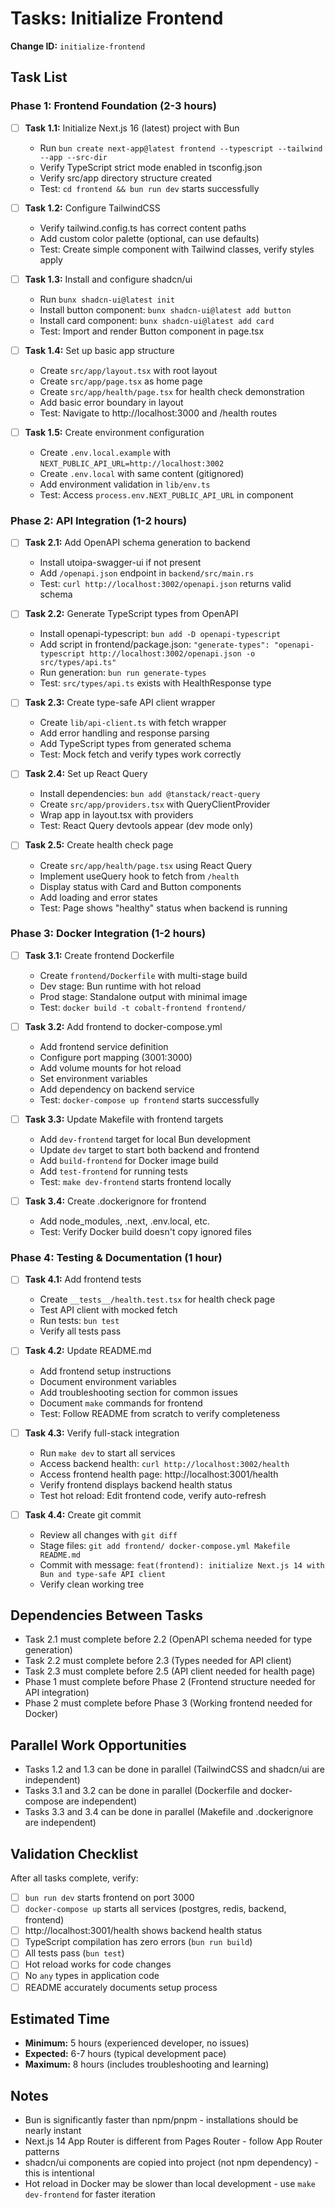 # Tasks: Initialize Frontend

**Change ID:** `initialize-frontend`

## Task List

### Phase 1: Frontend Foundation (2-3 hours)

- [ ] **Task 1.1:** Initialize Next.js 16 (latest) project with Bun
  - Run `bun create next-app@latest frontend --typescript --tailwind --app --src-dir`
  - Verify TypeScript strict mode enabled in tsconfig.json
  - Verify src/app directory structure created
  - Test: `cd frontend && bun run dev` starts successfully

- [ ] **Task 1.2:** Configure TailwindCSS
  - Verify tailwind.config.ts has correct content paths
  - Add custom color palette (optional, can use defaults)
  - Test: Create simple component with Tailwind classes, verify styles apply

- [ ] **Task 1.3:** Install and configure shadcn/ui
  - Run `bunx shadcn-ui@latest init`
  - Install button component: `bunx shadcn-ui@latest add button`
  - Install card component: `bunx shadcn-ui@latest add card`
  - Test: Import and render Button component in page.tsx

- [ ] **Task 1.4:** Set up basic app structure
  - Create `src/app/layout.tsx` with root layout
  - Create `src/app/page.tsx` as home page
  - Create `src/app/health/page.tsx` for health check demonstration
  - Add basic error boundary in layout
  - Test: Navigate to http://localhost:3000 and /health routes

- [ ] **Task 1.5:** Create environment configuration
  - Create `.env.local.example` with `NEXT_PUBLIC_API_URL=http://localhost:3002`
  - Create `.env.local` with same content (gitignored)
  - Add environment validation in `lib/env.ts`
  - Test: Access `process.env.NEXT_PUBLIC_API_URL` in component

### Phase 2: API Integration (1-2 hours)

- [ ] **Task 2.1:** Add OpenAPI schema generation to backend
  - Install utoipa-swagger-ui if not present
  - Add `/openapi.json` endpoint in `backend/src/main.rs`
  - Test: `curl http://localhost:3002/openapi.json` returns valid schema

- [ ] **Task 2.2:** Generate TypeScript types from OpenAPI
  - Install openapi-typescript: `bun add -D openapi-typescript`
  - Add script in frontend/package.json: `"generate-types": "openapi-typescript http://localhost:3002/openapi.json -o src/types/api.ts"`
  - Run generation: `bun run generate-types`
  - Test: `src/types/api.ts` exists with HealthResponse type

- [ ] **Task 2.3:** Create type-safe API client wrapper
  - Create `lib/api-client.ts` with fetch wrapper
  - Add error handling and response parsing
  - Add TypeScript types from generated schema
  - Test: Mock fetch and verify types work correctly

- [ ] **Task 2.4:** Set up React Query
  - Install dependencies: `bun add @tanstack/react-query`
  - Create `src/app/providers.tsx` with QueryClientProvider
  - Wrap app in layout.tsx with providers
  - Test: React Query devtools appear (dev mode only)

- [ ] **Task 2.5:** Create health check page
  - Create `src/app/health/page.tsx` using React Query
  - Implement useQuery hook to fetch from `/health`
  - Display status with Card and Button components
  - Add loading and error states
  - Test: Page shows "healthy" status when backend is running

### Phase 3: Docker Integration (1-2 hours)

- [ ] **Task 3.1:** Create frontend Dockerfile
  - Create `frontend/Dockerfile` with multi-stage build
  - Dev stage: Bun runtime with hot reload
  - Prod stage: Standalone output with minimal image
  - Test: `docker build -t cobalt-frontend frontend/`

- [ ] **Task 3.2:** Add frontend to docker-compose.yml
  - Add frontend service definition
  - Configure port mapping (3001:3000)
  - Add volume mounts for hot reload
  - Set environment variables
  - Add dependency on backend service
  - Test: `docker-compose up frontend` starts successfully

- [ ] **Task 3.3:** Update Makefile with frontend targets
  - Add `dev-frontend` target for local Bun development
  - Update `dev` target to start both backend and frontend
  - Add `build-frontend` for Docker image build
  - Add `test-frontend` for running tests
  - Test: `make dev-frontend` starts frontend locally

- [ ] **Task 3.4:** Create .dockerignore for frontend
  - Add node_modules, .next, .env.local, etc.
  - Test: Verify Docker build doesn't copy ignored files

### Phase 4: Testing & Documentation (1 hour)

- [ ] **Task 4.1:** Add frontend tests
  - Create `__tests__/health.test.tsx` for health check page
  - Test API client with mocked fetch
  - Run tests: `bun test`
  - Verify all tests pass

- [ ] **Task 4.2:** Update README.md
  - Add frontend setup instructions
  - Document environment variables
  - Add troubleshooting section for common issues
  - Document `make` commands for frontend
  - Test: Follow README from scratch to verify completeness

- [ ] **Task 4.3:** Verify full-stack integration
  - Run `make dev` to start all services
  - Access backend health: `curl http://localhost:3002/health`
  - Access frontend health page: http://localhost:3001/health
  - Verify frontend displays backend health status
  - Test hot reload: Edit frontend code, verify auto-refresh

- [ ] **Task 4.4:** Create git commit
  - Review all changes with `git diff`
  - Stage files: `git add frontend/ docker-compose.yml Makefile README.md`
  - Commit with message: `feat(frontend): initialize Next.js 14 with Bun and type-safe API client`
  - Verify clean working tree

## Dependencies Between Tasks

- Task 2.1 must complete before 2.2 (OpenAPI schema needed for type generation)
- Task 2.2 must complete before 2.3 (Types needed for API client)
- Task 2.3 must complete before 2.5 (API client needed for health page)
- Phase 1 must complete before Phase 2 (Frontend structure needed for API integration)
- Phase 2 must complete before Phase 3 (Working frontend needed for Docker)

## Parallel Work Opportunities

- Tasks 1.2 and 1.3 can be done in parallel (TailwindCSS and shadcn/ui are independent)
- Tasks 3.1 and 3.2 can be done in parallel (Dockerfile and docker-compose are independent)
- Tasks 3.3 and 3.4 can be done in parallel (Makefile and .dockerignore are independent)

## Validation Checklist

After all tasks complete, verify:

- [ ] `bun run dev` starts frontend on port 3000
- [ ] `docker-compose up` starts all services (postgres, redis, backend, frontend)
- [ ] http://localhost:3001/health shows backend health status
- [ ] TypeScript compilation has zero errors (`bun run build`)
- [ ] All tests pass (`bun test`)
- [ ] Hot reload works for code changes
- [ ] No `any` types in application code
- [ ] README accurately documents setup process

## Estimated Time

- **Minimum:** 5 hours (experienced developer, no issues)
- **Expected:** 6-7 hours (typical development pace)
- **Maximum:** 8 hours (includes troubleshooting and learning)

## Notes

- Bun is significantly faster than npm/pnpm - installations should be nearly instant
- Next.js 14 App Router is different from Pages Router - follow App Router patterns
- shadcn/ui components are copied into project (not npm dependency) - this is intentional
- Hot reload in Docker may be slower than local development - use `make dev-frontend` for faster iteration
